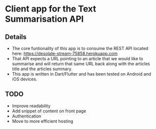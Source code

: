 # Client app for the Text Summarisation API

## Details
* The core funtionality of this app is to consume the REST API located here: https://desolate-stream-75858.herokuapp.com
* That API expects a URL pointing to an article that we would like to summarise and will return that same URL back along with the articles title and the articles summary.
* This app is written in Dart/Flutter and has been tested on Android and iOS devices.

## TODO
* Improve readability
* Add snippet of content on front page
* Authentication
* Move to more efficient hosting
